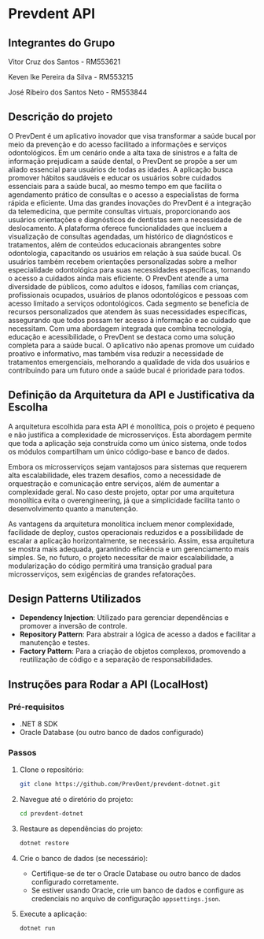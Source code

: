# Prevdent API

## Integrantes do Grupo

Vitor Cruz dos Santos - RM553621

Keven Ike Pereira da Silva - RM553215

José Ribeiro dos Santos Neto - RM553844

## Descrição do projeto

  O PrevDent é um aplicativo inovador que visa transformar a saúde bucal por meio da
prevenção e do acesso facilitado a informações e serviços odontológicos. Em um cenário onde a
alta taxa de sinistros e a falta de informação prejudicam a saúde dental, o PrevDent se propõe a
ser um aliado essencial para usuários de todas as idades. A aplicação busca promover hábitos
saudáveis e educar os usuários sobre cuidados essenciais para a saúde bucal, ao mesmo tempo
em que facilita o agendamento prático de consultas e o acesso a especialistas de forma rápida e
eficiente.
   Uma das grandes inovações do PrevDent é a integração da telemedicina, que permite
consultas virtuais, proporcionando aos usuários orientações e diagnósticos de dentistas sem a
necessidade de deslocamento. A plataforma oferece funcionalidades que incluem a visualização
de consultas agendadas, um histórico de diagnósticos e tratamentos, além de conteúdos
educacionais abrangentes sobre odontologia, capacitando os usuários em relação à sua saúde
bucal. Os usuários também recebem orientações personalizadas sobre a melhor especialidade
odontológica para suas necessidades específicas, tornando o acesso a cuidados ainda mais
eficiente.
    O PrevDent atende a uma diversidade de públicos, como adultos e idosos, famílias com
crianças, profissionais ocupados, usuários de planos odontológicos e pessoas com acesso
limitado a serviços odontológicos. Cada segmento se beneficia de recursos personalizados que
atendem às suas necessidades específicas, assegurando que todos possam ter acesso à
informação e ao cuidado que necessitam.
    Com uma abordagem integrada que combina tecnologia, educação e acessibilidade, o PrevDent
se destaca como uma solução completa para a saúde bucal. O aplicativo não apenas promove um
cuidado proativo e informativo, mas também visa reduzir a necessidade de tratamentos
emergenciais, melhorando a qualidade de vida dos usuários e contribuindo para um futuro onde a
saúde bucal é prioridade para todos.


##  Definição da Arquitetura da API e Justificativa da Escolha

A arquitetura escolhida para esta API é monolítica, pois o projeto é pequeno e não justifica a complexidade de microsserviços. Esta abordagem permite que toda a aplicação seja construída como um único sistema, onde todos os módulos compartilham um único código-base e banco de dados.

Embora os microsserviços sejam vantajosos para sistemas que requerem alta escalabilidade, eles trazem desafios, como a necessidade de orquestração e comunicação entre serviços, além de aumentar a complexidade geral. No caso deste projeto, optar por uma arquitetura monolítica evita o overengineering, já que a simplicidade facilita tanto o desenvolvimento quanto a manutenção.

As vantagens da arquitetura monolítica incluem menor complexidade, facilidade de deploy, custos operacionais reduzidos e a possibilidade de escalar a aplicação horizontalmente, se necessário. Assim, essa arquitetura se mostra mais adequada, garantindo eficiência e um gerenciamento mais simples. Se, no futuro, o projeto necessitar de maior escalabilidade, a modularização do código permitirá uma transição gradual para microsserviços, sem exigências de grandes refatorações.


## Design Patterns Utilizados
- **Dependency Injection**: Utilizado para gerenciar dependências e promover a inversão de controle.
- **Repository Pattern**: Para abstrair a lógica de acesso a dados e facilitar a manutenção e testes.
- **Factory Pattern**: Para a criação de objetos complexos, promovendo a reutilização de código e a separação de responsabilidades.

## Instruções para Rodar a API (LocalHost)

### Pré-requisitos
- .NET 8 SDK
- Oracle Database (ou outro banco de dados configurado)

### Passos
1. Clone o repositório:
    ```bash
    git clone https://github.com/PrevDent/prevdent-dotnet.git
    ```

2. Navegue até o diretório do projeto:
    ```bash
    cd prevdent-dotnet
    ```

3. Restaure as dependências do projeto:
    ```bash
    dotnet restore
    ```

4. Crie o banco de dados (se necessário):
    - Certifique-se de ter o Oracle Database ou outro banco de dados configurado corretamente.
    - Se estiver usando Oracle, crie um banco de dados e configure as credenciais no arquivo de configuração `appsettings.json`.

5. Execute a aplicação:
    ```bash
    dotnet run
    ```

